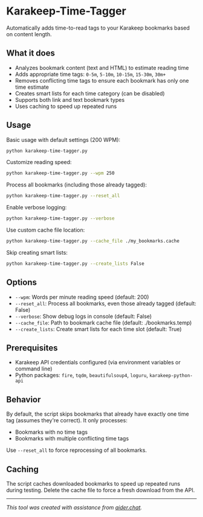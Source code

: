 # Karakeep-Time-Tagger

Automatically adds time-to-read tags to your Karakeep bookmarks based on content length.

## What it does

- Analyzes bookmark content (text and HTML) to estimate reading time
- Adds appropriate time tags: `0-5m`, `5-10m`, `10-15m`, `15-30m`, `30m+`
- Removes conflicting time tags to ensure each bookmark has only one time estimate
- Creates smart lists for each time category (can be disabled)
- Supports both link and text bookmark types
- Uses caching to speed up repeated runs

## Usage

Basic usage with default settings (200 WPM):
```bash
python karakeep-time-tagger.py
```

Customize reading speed:
```bash
python karakeep-time-tagger.py --wpm 250
```

Process all bookmarks (including those already tagged):
```bash
python karakeep-time-tagger.py --reset_all
```

Enable verbose logging:
```bash
python karakeep-time-tagger.py --verbose
```

Use custom cache file location:
```bash
python karakeep-time-tagger.py --cache_file ./my_bookmarks.cache
```

Skip creating smart lists:
```bash
python karakeep-time-tagger.py --create_lists False
```

## Options

- `--wpm`: Words per minute reading speed (default: 200)
- `--reset_all`: Process all bookmarks, even those already tagged (default: False)
- `--verbose`: Show debug logs in console (default: False) 
- `--cache_file`: Path to bookmark cache file (default: ./bookmarks.temp)
- `--create_lists`: Create smart lists for each time slot (default: True)

## Prerequisites

- Karakeep API credentials configured (via environment variables or command line)
- Python packages: `fire`, `tqdm`, `beautifulsoup4`, `loguru`, `karakeep-python-api`

## Behavior

By default, the script skips bookmarks that already have exactly one time tag (assumes they're correct). It only processes:
- Bookmarks with no time tags
- Bookmarks with multiple conflicting time tags

Use `--reset_all` to force reprocessing of all bookmarks.

## Caching

The script caches downloaded bookmarks to speed up repeated runs during testing. Delete the cache file to force a fresh download from the API.

---

*This tool was created with assistance from [aider.chat](https://github.com/Aider-AI/aider/).*
